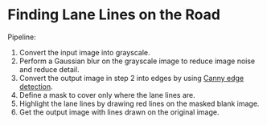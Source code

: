 # Finding Lane Lines on the Road

Pipeline:

1. Convert the input image into grayscale.
2. Perform a Gaussian blur on the grayscale image to reduce image noise and reduce detail.
3. Convert the output image in step 2 into edges by using [Canny edge detection](https://en.wikipedia.org/wiki/Canny_edge_detector).
4. Define a mask to cover only where the lane lines are.
5. Highlight the lane lines by drawing red lines on the masked blank image.
6. Get the output image with lines drawn on the original image.

